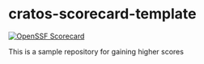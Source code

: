 # cratos-scorecard-template
[![OpenSSF Scorecard](https://api.scorecard.dev/projects/github.com/will-hu-0/cratos-scorecard-template/badge)](https://scorecard.dev/viewer/?uri=github.com/will-hu-0/cratos-scorecard-template)

This is a sample repository for gaining higher scores
